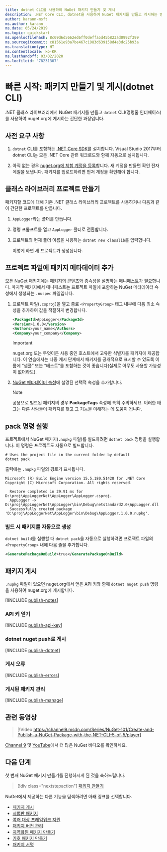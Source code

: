 ```yaml
---
title: dotnet CLI를 사용하여 NuGet 패키지 만들기 및 게시
description: .NET Core CLI, dotnet을 사용하여 NuGet 패키지를 만들고 게시하는 방법에 대한 연습 자습서입니다.
author: karann-msft
ms.author: karann
ms.date: 05/24/2019
ms.topic: quickstart
ms.openlocfilehash: 8c09d6d5662ed6ff0deffa5d45b823ad0992f399
ms.sourcegitcommit: c81561e93a7be467c1983d639158d4e3dc25b93a
ms.translationtype: HT
ms.contentlocale: ko-KR
ms.lasthandoff: 03/02/2020
ms.locfileid: "78231307"
---
```

# <a name="quickstart-create-and-publish-a-package-dotnet-cli"></a>빠른 시작: 패키지 만들기 및 게시(dotnet CLI)

.NET 클래스 라이브러리에서 NuGet 패키지를 만들고 `dotnet` CLI(명령줄 인터페이스)를 사용하여 nuget.org에 게시하는 간단한 과정입니다.

## <a name="prerequisites"></a>사전 요구 사항

1. `dotnet` CLI를 포함하는 [.NET Core SDK](https://www.microsoft.com/net/download/)를 설치합니다. Visual Studio 2017부터 dotnet CLI는 모든 .NET Core 관련 워크로드와 함께 자동으로 설치됩니다.

1. 아직 없는 경우 [nuget.org에 체험 계정을 등록](https://www.nuget.org/users/account/LogOn?returnUrl=%2F)합니다. 새 계정을 만들면 확인 전자 메일을 보냅니다. 패키지를 업로드하려면 먼저 계정을 확인해야 합니다.

## <a name="create-a-class-library-project"></a>클래스 라이브러리 프로젝트 만들기

패키지할 코드에 대해 기존 .NET 클래스 라이브러리 프로젝트를 사용하거나 다음과 같이 간단한 프로젝트를 만듭니다.

1. `AppLogger`라는 폴더를 만듭니다.

1. 명령 프롬프트를 열고 `AppLogger` 폴더로 전환합니다.

1. 프로젝트의 현재 폴더 이름을 사용하는 `dotnet new classlib`를 입력합니다.

   이렇게 하면 새 프로젝트가 생성됩니다.

## <a name="add-package-metadata-to-the-project-file"></a>프로젝트 파일에 패키지 메타데이터 추가

모든 NuGet 패키지에는 패키지의 콘텐츠와 종속성을 설명하는 매니페스트가 필요합니다. 마지막 패키지에서 매니페스트는 프로젝트 파일에 포함하는 NuGet 메타데이터 속성에서 생성되는 `.nuspec` 파일입니다.

1. 프로젝트 파일(`.csproj`)을 열고 종료 `<PropertyGroup>` 태그 내부에 다음 최소 속성을 추가하여 값을 적절하게 변경합니다.

    ```xml
    <PackageId>AppLogger</PackageId>
    <Version>1.0.0</Version>
    <Authors>your_name</Authors>
    <Company>your_company</Company>
    ```

    > [!Important]
    > nuget.org 또는 무엇이든 사용 중인 호스트에서 고유한 식별자를 패키지에 제공합니다. 이 연습에서는 나중 게시 단계에서 패키지를 공개적으로 표시할 수 있도록 이름에 “샘플” 또는 “테스트”를 포함하는 것이 좋습니다(실제로 아무도 사용할 가능성이 없더라도).

1. [NuGet 메타데이터 속성](/dotnet/core/tools/csproj#nuget-metadata-properties)에 설명된 선택적 속성을 추가합니다.

    > [!Note]
    > 공용으로 빌드된 패키지의 경우 **PackageTags** 속성에 특히 주의하세요. 이러한 태그는 다른 사람들이 패키지를 찾고 그 기능을 이해하는 데 도움이 됩니다.

## <a name="run-the-pack-command"></a>pack 명령 실행

프로젝트에서 NuGet 패키지(`.nupkg` 파일)를 빌드하려면 `dotnet pack` 명령을 실행합니다. 이 명령은 프로젝트도 자동으로 빌드합니다.

```dotnetcli
# Uses the project file in the current folder by default
dotnet pack
```

출력에는 `.nupkg` 파일의 경로가 표시됩니다.

```output
Microsoft (R) Build Engine version 15.5.180.51428 for .NET Core
Copyright (C) Microsoft Corporation. All rights reserved.

  Restore completed in 29.91 ms for D:\proj\AppLoggerNet\AppLogger\AppLogger.csproj.
  AppLogger -> D:\proj\AppLoggerNet\AppLogger\bin\Debug\netstandard2.0\AppLogger.dll
  Successfully created package 'D:\proj\AppLoggerNet\AppLogger\bin\Debug\AppLogger.1.0.0.nupkg'.
```

### <a name="automatically-generate-package-on-build"></a>빌드 시 패키지를 자동으로 생성

`dotnet build`를 실행할 때 `dotnet pack`을 자동으로 실행하려면 프로젝트 파일의 `<PropertyGroup>` 내에 다음 줄을 추가합니다.

```xml
<GeneratePackageOnBuild>true</GeneratePackageOnBuild>
```

## <a name="publish-the-package"></a>패키지 게시

`.nupkg` 파일이 있으면 nuget.org에서 얻은 API 키와 함께 `dotnet nuget push` 명령을 사용하여 nuget.org에 게시합니다.

[!INCLUDE [publish-notes](includes/publish-notes.md)]

### <a name="acquire-your-api-key"></a>API 키 얻기

[!INCLUDE [publish-api-key](includes/publish-api-key.md)]

### <a name="publish-with-dotnet-nuget-push"></a>dotnet nuget push로 게시

[!INCLUDE [publish-dotnet](includes/publish-dotnet.md)]

### <a name="publish-errors"></a>게시 오류

[!INCLUDE [publish-errors](includes/publish-errors.md)]

### <a name="manage-the-published-package"></a>게시된 패키지 관리

[!INCLUDE [publish-manage](includes/publish-manage.md)]

## <a name="related-video"></a>관련 동영상

> [!Video https://channel9.msdn.com/Series/NuGet-101/Create-and-Publish-a-NuGet-Package-with-the-NET-CLI-5-of-5/player]

[Channel 9](https://channel9.msdn.com/Series/NuGet-101) 및 [YouTube](https://www.youtube.com/playlist?list=PLdo4fOcmZ0oVLvfkFk8O9h6v2Dcdh2bh_)에서 더 많은 NuGet 비디오를 확인하세요.

## <a name="next-steps"></a>다음 단계

첫 번째 NuGet 패키지 만들기를 진행하시게 된 것을 축하드립니다.

> [!div class="nextstepaction"]
> [패키지 만들기](../create-packages/creating-a-package-dotnet-cli.md)

NuGet에서 제공하는 다른 기능을 탐색하려면 아래 링크를 선택합니다.

- [패키지 게시](../nuget-org/publish-a-package.md)
- [시험판 패키지](../create-packages/Prerelease-Packages.md)
- [여러 대상 프레임워크 지원](../create-packages/multiple-target-frameworks-project-file.md)
- [패키지 버전 관리](../concepts/package-versioning.md)
- [지역화된 패키지 만들기](../create-packages/creating-localized-packages.md)
- [기호 패키지 만들기](../create-packages/symbol-packages-snupkg.md)
- [패키지 서명](../create-packages/Sign-a-package.md)
